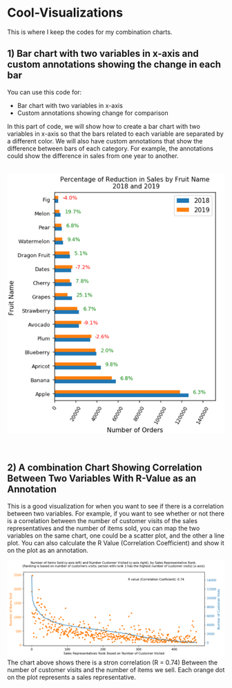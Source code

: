 # Cool-Visualizations

This is where I keep the codes for my combination charts.

<h2>1) Bar chart with two variables in x-axis and custom annotations showing the change in each bar</h2>


You can use this code for:
* Bar chart with two variables in x-axis
* Custom annotations showing change for comparison

In this part of code, we will show how to create a bar chart with two variables in x-axis so that the bars related to each variable are separated by a different color. We will also have custom annotations that show the difference between bars of each category. For example, the annotations could show the difference in sales from one year to another.<br><br>


<img src = 'BarChart_Two_Variables.PNG'>
<br><br><br>

<h2>2) A combination Chart Showing Correlation Between Two Variables With R-Value as an Annotation</h2>

This is a good visualization for when you want to see if there is a correlation between two variables. For example, if you want to see whether or not there is a correlation between the number of customer visits of the sales representatives and the number of items sold, you can map the two variables on the same chart, one could be a scatter plot, and the other a line plot. You can also calculate the R Value (Correlation Coefficient) and show it on the plot as an annotation.<br>

<img src = 'Correlation_Chart.PNG'> <br>
The chart above shows there is a stron correlation (R = 0.74) Between the number of customer visits and the number of items we sell. Each orange dot on the plot represents a sales representative.

